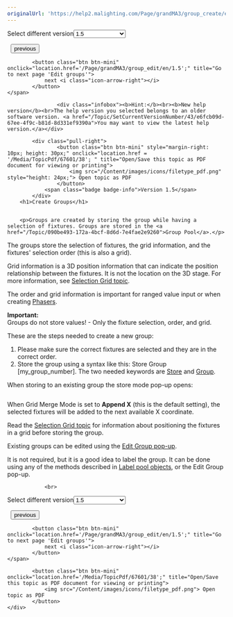 ```yaml
---
originalUrl: 'https://help2.malighting.com/Page/grandMA3/group_create/en/1.5'
---
```


<div class="topic-navigation">

<div class="pull-right">
	<span class="pull-left">


<div class="pull-left">
<form action="/Topic/SetCurrentVersionNumber" class="form-inline" id="frmTagSelector" method="post">	<span class="form-mini">
		<div class="input-prepend"><span class="add-on">Select different version</span><select autocomplete="off" id="versionNumberId" name="versionNumberId" onchange="$(this).closest('#frmTagSelector').submit();" style="width: 120px;"><option value="">- latest -</option>
<option value="10">1.0</option>
<option value="32">1.1</option>
<option value="35">1.2</option>
<option value="36">1.3</option>
<option value="37">1.4</option>
<option selected="selected" value="38">1.5</option>
<option value="39">1.6</option>
<option value="40">1.7</option>
<option value="42">1.8</option>
<option value="43">1.9</option>
</select></div>
		<input data-val="true" data-val-number="The field Int32 must be a number." data-val-required="The Int32 field is required." id="ProductId" name="ProductId" type="hidden" value="16">
		<input id="CurrentGuid" name="CurrentGuid" type="hidden" value="e6fcb09d-67ee-4f9c-b81d-8d331ef9390a">
	</span>
</form></div>&nbsp;	</span>
	<span class="pull-right" style="white-space: nowrap;">
			<button class="btn btn-mini" onclick="location.href='/Page/grandMA3/group/en/1.5'; " title="Go to previous page 'Groups'">
				<i class="icon-arrow-left"></i> previous
			</button>

			<button class="btn btn-mini" onclick="location.href='/Page/grandMA3/group_edit/en/1.5';" title="Go to next page 'Edit groups'">
				next <i class="icon-arrow-right"></i> 
			</button>
	</span>
</div>
<div class="clear-fix" style="margin-bottom: 10px"></div>
</div>

					<div class="infobox"><b>Hint:</b><br><b>New help version</b><br>The help version you selected belongs to an older software version. <a href="/Topic/SetCurrentVersionNumber/43/e6fcb09d-67ee-4f9c-b81d-8d331ef9390a">You may want to view the latest help version.</a></div>

			<div class="pull-right">
					<button class="btn btn-mini" style="margin-right: 10px; height: 30px;" onclick="location.href = '/Media/TopicPdf/67601/38'; " title="Open/Save this topic as PDF document for viewing or printing">
						<img src="/Content/images/icons/filetype_pdf.png" style="height: 24px;"> Open topic as PDF
					</button>
				<span class="badge badge-info">Version 1.5</span>
			</div>
		<h1>Create Groups</h1>


		<p>Groups are created by storing the group while having a selection of fixtures. Groups are stored in the <a href="/Topic/090be493-172a-4bcf-8d6d-7e4fae2e9260">Group Pool</a>.</p>

<p>The groups store the selection of fixtures, the grid information, and the fixtures' selection order (this is also a grid).</p>

<p>Grid information is a 3D position information that can indicate the position relationship between the fixtures. It is not the location on the 3D stage. For more information, see&nbsp;<a href="/Topic/b653b2ef-87ff-4c84-96fd-f186a9dd3bee">Selection Grid topic</a>.</p>

<p>The order and grid information is important for ranged value input or when creating <a href="/Topic/b1a2f8ac-0809-4528-95de-16ba0b209092">Phasers</a>.</p>

<div class="important"><strong>Important:</strong><br>
Groups do not store values! - Only the fixture selection, order, and grid.</div>

<p>These are the steps needed to create a new group:</p>

<ol>
	<li>Please make sure the correct fixtures are selected and they are in the correct order.</li>
	<li>Store the group using a syntax like this: <span class="syntax">Store Group [my_group_number]</span>. The two needed keywords are <a href="/Topic/64b90b15-0122-49d2-b9e4-598c747cfe42">Store</a> and <a href="/Topic/f1029257-a17a-4325-a04a-90d2fb7a363a">Group</a>.</li>
</ol>

<p>When storing to an existing group the store mode pop-up opens:</p>

<p><img alt="" src="/Media/Image/window_store_mode-pop-up.png"></p>

<p>When <span class="softkey">Grid Merge Mode</span> is set to <strong>Append X</strong> (this is the default setting), the selected fixtures will be added to the next available X coordinate.</p>

<p>Read the <a href="/Topic/b653b2ef-87ff-4c84-96fd-f186a9dd3bee">Selection Grid topic</a> for information about positioning the fixtures in a grid before storing the group.</p>

<p>Existing groups can be edited using the <a href="/Topic/ed56b577-e912-47d0-9f7b-02cedb7bfbb1">Edit Group pop-up</a>.</p>

<p>It is not required, but it is a good idea to label the group. It can be done using any of the methods described in <a href="/Topic/a5bcdc4b-a227-4fa4-8f3f-205212f095af">Label pool objects</a>, or the Edit Group pop-up.</p>


				<br>
<div class="topic-navigation">

<div class="pull-right">
	<span class="pull-left">


<div class="pull-left">
<form action="/Topic/SetCurrentVersionNumber" class="form-inline" id="frmTagSelector" method="post">	<span class="form-mini">
		<div class="input-prepend"><span class="add-on">Select different version</span><select autocomplete="off" id="versionNumberId" name="versionNumberId" onchange="$(this).closest('#frmTagSelector').submit();" style="width: 120px;"><option value="">- latest -</option>
<option value="10">1.0</option>
<option value="32">1.1</option>
<option value="35">1.2</option>
<option value="36">1.3</option>
<option value="37">1.4</option>
<option selected="selected" value="38">1.5</option>
<option value="39">1.6</option>
<option value="40">1.7</option>
<option value="42">1.8</option>
<option value="43">1.9</option>
</select></div>
		<input data-val="true" data-val-number="The field Int32 must be a number." data-val-required="The Int32 field is required." id="ProductId" name="ProductId" type="hidden" value="16">
		<input id="CurrentGuid" name="CurrentGuid" type="hidden" value="e6fcb09d-67ee-4f9c-b81d-8d331ef9390a">
	</span>
</form></div>&nbsp;	</span>
	<span class="pull-right" style="white-space: nowrap;">
			<button class="btn btn-mini" onclick="location.href='/Page/grandMA3/group/en/1.5'; " title="Go to previous page 'Groups'">
				<i class="icon-arrow-left"></i> previous
			</button>

			<button class="btn btn-mini" onclick="location.href='/Page/grandMA3/group_edit/en/1.5';" title="Go to next page 'Edit groups'">
				next <i class="icon-arrow-right"></i> 
			</button>
	</span>
</div>
	<div class="clear-fix"></div>
	<div class="pull-right">
	
			<button class="btn btn-mini" onclick="location.href='/Media/TopicPdf/67601/38';" title="Open/Save this topic as PDF document for viewing or printing">
				<img src="/Content/images/icons/filetype_pdf.png"> Open topic as PDF
			</button>
	</div>
<div class="clear-fix" style="margin-bottom: 10px"></div>
</div>

	

